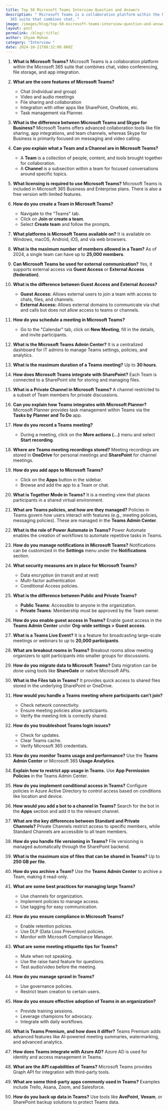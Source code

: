 ```yaml
---
title: Top 50 Microsoft Teams Interview Question and Answers
description: " Microsoft Teams is a collaboration platform within the Microsoft
  365 suite that combines chat, "
image: /images/blog/top-50-microsoft-teams-interview-question-and-answers.webp
layout: post
permalink: /blog/:title/
author: Shyam Mohan
category: "Interview "
date: 2024-10-21T08:32:00.000Z
---
```

1.  **What is Microsoft Teams?** Microsoft Teams is a collaboration platform within the Microsoft 365 suite that combines chat, video conferencing, file storage, and app integration.
    
2.  **What are the core features of Microsoft Teams?**
    
    -   Chat (individual and group)
    -   Video and audio meetings
    -   File sharing and collaboration
    -   Integration with other apps like SharePoint, OneNote, etc.
    -   Task management via Planner.
3.  **What is the difference between Microsoft Teams and Skype for Business?** Microsoft Teams offers advanced collaboration tools like file sharing, app integrations, and team channels, whereas Skype for Business is primarily focused on messaging and video calling.
    
4.  **Can you explain what a Team and a Channel are in Microsoft Teams?**
    
    -   A **Team** is a collection of people, content, and tools brought together for collaboration.
    -   A **Channel** is a subsection within a team for focused conversations around specific topics.
5.  **What licensing is required to use Microsoft Teams?** Microsoft Teams is included in Microsoft 365 Business and Enterprise plans. There is also a free version with limited features.
    
6.  **How do you create a Team in Microsoft Teams?**
    
    -   Navigate to the "Teams" tab.
    -   Click on **Join or create a team**.
    -   Select **Create team** and follow the prompts.
7.  **What platforms is Microsoft Teams available on?** It is available on Windows, macOS, Android, iOS, and via web browsers.
    
8.  **What is the maximum number of members allowed in a Team?** As of 2024, a single team can have up to **25,000 members**.
    
9.  **Can Microsoft Teams be used for external communication?** Yes, it supports external access via **Guest Access** or **External Access (federation)**.
    
10.  **What is the difference between Guest Access and External Access?**
    
     -   **Guest Access:** Allows external users to join a team with access to chats, files, and channels.
     -   **External Access:** Allows external domains to communicate via chat and calls but does not allow access to teams or channels.



11.  **How do you schedule a meeting in Microsoft Teams?**
    
     -   Go to the "Calendar" tab, click on **New Meeting**, fill in the details, and invite participants.
12.  **What is the Microsoft Teams Admin Center?** It is a centralized dashboard for IT admins to manage Teams settings, policies, and analytics.
    
13.  **What is the maximum duration of a Teams meeting?** Up to **30 hours**.
    
14.  **How does Microsoft Teams integrate with SharePoint?** Each Team is connected to a SharePoint site for storing and managing files.
    
15.  **What is a Private Channel in Microsoft Teams?** A channel restricted to a subset of Team members for private discussions.
    
16.  **Can you explain how Teams integrates with Microsoft Planner?** Microsoft Planner provides task management within Teams via the **Tasks by Planner and To Do** app.
    
17.  **How do you record a Teams meeting?**
    
     -   During a meeting, click on the **More actions (...)** menu and select **Start recording**.
18.  **Where are Teams meeting recordings stored?** Meeting recordings are stored in **OneDrive** for personal meetings and **SharePoint** for channel meetings.
    
19.  **How do you add apps to Microsoft Teams?**
    
     -   Click on the **Apps** button in the sidebar.
     -   Browse and add the app to a Team or chat.
20.  **What is Together Mode in Teams?** It is a meeting view that places participants in a shared virtual environment.
    



21.  **What are Teams policies, and how are they managed?** Policies in Teams govern how users interact with features (e.g., meeting policies, messaging policies). These are managed in the **Teams Admin Center**.
    
22.  **What is the role of Power Automate in Teams?** Power Automate enables the creation of workflows to automate repetitive tasks in Teams.
    
23.  **How do you manage notifications in Microsoft Teams?** Notifications can be customized in the **Settings** menu under the **Notifications** section.
    
24.  **What security measures are in place for Microsoft Teams?**
    
     -   Data encryption (in transit and at rest)
     -   Multi-factor authentication
     -   Conditional Access policies.
25.  **What is the difference between Public and Private Teams?**
    
     -   **Public Teams**: Accessible to anyone in the organization.
     -   **Private Teams**: Membership must be approved by the Team owner.
26.  **How do you enable guest access in Teams?** Enable guest access in the **Teams Admin Center** under **Org-wide settings > Guest access**.
    
27.  **What is a Teams Live Event?** It is a feature for broadcasting large-scale meetings or webinars to up to **20,000 participants**.
    
28.  **What are breakout rooms in Teams?** Breakout rooms allow meeting organizers to split participants into smaller groups for discussions.
    
29.  **How do you migrate data to Microsoft Teams?** Data migration can be done using tools like **ShareGate** or native Microsoft APIs.
    
30.  **What is the Files tab in Teams?** It provides quick access to shared files stored in the underlying SharePoint or OneDrive.
    



31.  **How would you handle a Teams meeting where participants can’t join?**
    
     -   Check network connectivity.
     -   Ensure meeting policies allow participants.
     -   Verify the meeting link is correctly shared.
32.  **How do you troubleshoot Teams login issues?**
    
     -   Check for updates.
     -   Clear Teams cache.
     -   Verify Microsoft 365 credentials.
33.  **How do you monitor Teams usage and performance?** Use the **Teams Admin Center** or Microsoft 365 **Usage Analytics**.
    
34.  **Explain how to restrict app usage in Teams.** Use **App Permission Policies** in the Teams Admin Center.
    
35.  **How do you implement conditional access in Teams?** Configure policies in Azure Active Directory to control access based on conditions like location and device.
    
36.  **How would you add a bot to a channel in Teams?** Search for the bot in the **Apps** section and add it to the relevant channel.
    
37.  **What are the key differences between Standard and Private Channels?** Private Channels restrict access to specific members, while Standard Channels are accessible to all team members.
    
38.  **How do you handle file versioning in Teams?** File versioning is managed automatically through the SharePoint backend.
    
39.  **What is the maximum size of files that can be shared in Teams?** Up to **250 GB per file**.
    
40.  **How do you archive a Team?** Use the **Teams Admin Center** to archive a Team, making it read-only.
    



41.  **What are some best practices for managing large Teams?**
    
     -   Use channels for organization.
     -   Implement policies to manage access.
      -   Use tagging for easy communication.
42.  **How do you ensure compliance in Microsoft Teams?**
    
     -   Enable retention policies.
     -   Use DLP (Data Loss Prevention) policies.
     -   Monitor with Microsoft Compliance Manager.
43.  **What are some meeting etiquette tips for Teams?**
    
     -   Mute when not speaking.
     -   Use the raise hand feature for questions.
     -   Test audio/video before the meeting.
44.  **How do you manage sprawl in Teams?**
    
     -   Use governance policies.
     -   Restrict team creation to certain users.
45.  **How do you ensure effective adoption of Teams in an organization?**
    
     -   Provide training sessions.
     -   Leverage champions for advocacy.
     -   Integrate with daily workflows.



46.  **What is Teams Premium, and how does it differ?** Teams Premium adds advanced features like AI-powered meeting summaries, watermarking, and advanced analytics.
    
47.  **How does Teams integrate with Azure AD?** Azure AD is used for identity and access management in Teams.
    
48.  **What are the API capabilities of Teams?** Microsoft Teams provides Graph API for integration with third-party tools.
    
49.  **What are some third-party apps commonly used in Teams?** Examples include Trello, Asana, Zoom, and Salesforce.
    
50.  **How do you back up data in Teams?** Use tools like **AvePoint**, **Veeam**, or SharePoint backup solutions to protect Teams data.
